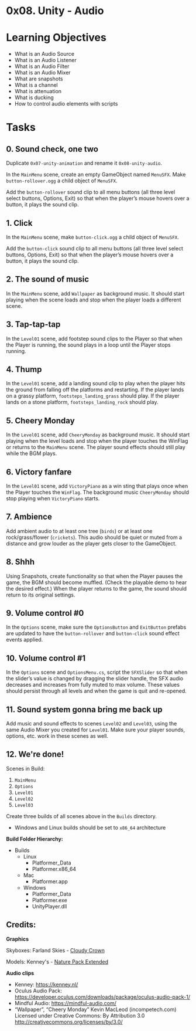 # 0x08. Unity - Audio

# Learning Objectives

* What is an Audio Source
* What is an Audio Listener
* What is an Audio Filter
* What is an Audio Mixer
* What are snapshots
* What is a channel
* What is attenuation
* What is ducking
* How to control audio elements with scripts

# Tasks

## 0. Sound check, one two 
Duplicate ```0x07-unity-animation``` and rename it ```0x08-unity-audio```.

In the ```MainMenu``` scene, create an empty GameObject named ```MenuSFX```. Make ```button-rollover.ogg``` a child object of ```MenuSFX```.

Add the ```button-rollover``` sound clip to all menu buttons (all three level select buttons, Options, Exit) so that when the player’s mouse hovers over a button, it plays the sound clip.

## 1. Click
In the ```MainMenu``` scene, make ```button-click.ogg``` a child object of ```MenuSFX```.

Add the ```button-click``` sound clip to all menu buttons (all three level select buttons, Options, Exit) so that when the player’s mouse hovers over a button, it plays the sound clip.

## 2. The sound of music 
In the ```MainMenu``` scene, add ```Wallpaper``` as background music. It should start playing when the scene loads and stop when the player loads a different scene.

## 3. Tap-tap-tap
In the ```Level01``` scene, add footstep sound clips to the Player so that when the Player is running, the sound plays in a loop until the Player stops running.

## 4. Thump 
In the ```Level01``` scene, add a landing sound clip to play when the player hits the ground from falling off the platforms and restarting. If the player lands on a grassy platform, ```footsteps_landing_grass``` should play. If the player lands on a stone platform, ```footsteps_landing_rock``` should play.

## 5. Cheery Monday
In the ```Level01``` scene, add ```CheeryMonday``` as background music. It should start playing when the level loads and stop when the player touches the WinFlag or returns to the ```MainMenu``` scene. The player sound effects should still play while the BGM plays.

## 6. Victory fanfare
In the ```Level01``` scene, add ```VictoryPiano``` as a win sting that plays once when the Player touches the ```WinFlag```. The background music ```CheeryMonday``` should stop playing when ```VictoryPiano``` starts.

## 7. Ambience 
Add ambient audio to at least one tree (```birds```) or at least one rock/grass/flower (```crickets```). This audio should be quiet or muted from a distance and grow louder as the player gets closer to the GameObject.

## 8. Shhh
Using Snapshots, create functionality so that when the Player pauses the game, the BGM should become muffled. (Check the playable demo to hear the desired effect.) When the player returns to the game, the sound should return to its original settings.

## 9. Volume control #0 
In the ```Options``` scene, make sure the ```OptionsButton``` and ```ExitButton``` prefabs are updated to have the ```button-rollover``` and ```button-click``` sound effect events applied.

## 10. Volume control #1
In the ```Options``` scene and ```OptionsMenu.cs```, script the ```SFXSlider``` so that when the slider’s value is changed by dragging the slider handle, the SFX audio decreases and increases from fully muted to max volume. These values should persist through all levels and when the game is quit and re-opened.

## 11. Sound system gonna bring me back up
Add music and sound effects to scenes ```Level02``` and ```Level03```, using the same Audio Mixer you created for ```Level01```. Make sure your player sounds, options, etc. work in these scenes as well.

## 12. We're done! 
Scenes in Build:

1. ```MainMenu```
2. ```Options```
3. ```Level01```
4. ```Level02```
5. ```Level03```

Create three builds of all scenes above in the ```Builds``` directory.

* Windows and Linux builds should be set to ```x86_64``` architecture

**Build Folder Hierarchy:**

* Builds
  * Linux
    * Platformer_Data
    * Platformer.x86_64
  * Mac
    * Platformer.app
  * Windows
    * Platformer_Data
    * Platformer.exe
    * UnityPlayer.dll



## Credits:

**Graphics**

Skyboxes: Farland Skies - [Cloudy Crown](https://assetstore.unity.com/packages/2d/textures-materials/sky/farland-skies-cloudy-crown-60004)

Models: Kenney's - [Nature Pack Extended](https://kenney.nl/assets/nature-pack-extended)

**Audio clips**

* Kenney: https://kenney.nl/
* Oculus Audio Pack: https://developer.oculus.com/downloads/package/oculus-audio-pack-1/
* Mindful Audio: https://mindful-audio.com/
* “Wallpaper”, “Cheery Monday” Kevin MacLeod (incompetech.com)
Licensed under Creative Commons: By Attribution 3.0
http://creativecommons.org/licenses/by/3.0/